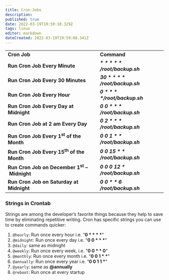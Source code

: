 ```yaml
---
title: Cron-Jobs
description: 
published: true
date: 2022-03-19T19:59:10.329Z
tags: linux
editor: markdown
dateCreated: 2022-03-19T19:59:08.341Z
---
```


<table id="bkmrk-cron-job-command-run">
<tbody>
<tr>
<td><strong>Cron Job</strong></td>
<td><strong>Command</strong></td>
</tr>
<tr>
<td><strong>Run Cron Job Every Minute</strong></td>
<td><strong><em>* * * * * /root/backup.sh</em></strong></td>
</tr>
<tr>
<td><strong>Run Cron Job Every 30 Minutes</strong></td>
<td><strong><em>30 * * * * /root/backup.sh</em></strong></td>
</tr>
<tr>
<td><strong>Run Cron Job Every Hour</strong></td>
<td><strong><em>0 * * * */root/backup.sh</em></strong></td>
</tr>
<tr>
<td><strong>Run Cron Job Every Day at Midnight</strong></td>
<td><strong><em>0 0 * * * /root/backup.sh</em></strong></td>
</tr>
<tr>
<td><strong>Run Cron Job at 2 am Every Day</strong></td>
<td><strong><em>0 2 * * * /root/backup.sh</em></strong></td>
</tr>
<tr>
<td><strong>Run Cron Job Every 1<sup>st</sup> of the Month</strong></td>
<td><strong><em>0 0 1 * * /root/backup.sh</em></strong></td>
</tr>
<tr>
<td><strong>Run Cron Job Every 15<sup>th</sup> of the Month</strong></td>
<td><strong><em>0 0 15 * * /root/backup.sh</em></strong></td>
</tr>
<tr>
<td><strong>Run Cron Job on December 1<sup>st</sup> –</strong><strong> Midnight</strong></td>
<td><strong><em>0 0 0 12 * /root/backup.sh</em></strong></td>
</tr>
<tr>
<td><strong>Run Cron Job on Saturday at Midnight</strong></td>
<td><strong><em>0 0 * * 6 /root/backup.sh</em></strong></td>
</tr>
</tbody>
</table>
<h3 id="bkmrk-strings-in-crontab">Strings in Crontab</h3>
<p id="bkmrk-strings-are-among-th">Strings are among the developer’s favorite things because they help to save time by eliminating repetitive writing. Cron has specific strings you can use to create commands quicker:</p>
<ol id="bkmrk-%40hourly%3A-run-once-ev">
<li><code>@hourly</code>: Run once every hour i.e. “<strong>0 * * * *</strong>“</li>
<li><code>@midnight</code>: Run once every day i.e. “<strong>0 0 * * *</strong>“</li>
<li><code>@daily</code>: same as midnight</li>
<li><code>@weekly</code>: Run once every week, i.e. “<strong>0 0 * * 0</strong>“</li>
<li><code>@monthly</code>: Run once every month i.e. “<strong>0 0 1 * *</strong>“</li>
<li><code>@annually</code>: Run once every year i.e. “<strong>0 0 1 1 *</strong>“</li>
<li><code>@yearly</code>: same as <strong>@annually</strong></li>
<li><code>@reboot</code>: Run once at every startup</li>
</ol>
